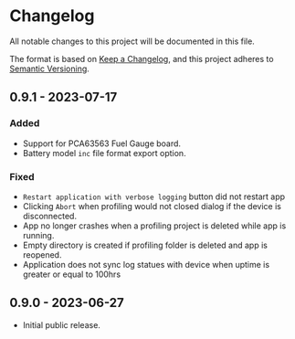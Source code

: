 # Changelog

All notable changes to this project will be documented in this file.

The format is based on [Keep a Changelog](https://keepachangelog.com/en/1.0.0/),
and this project adheres to
[Semantic Versioning](https://semver.org/spec/v2.0.0.html).

## 0.9.1 - 2023-07-17

### Added

-   Support for PCA63563 Fuel Gauge board.
-   Battery model `inc` file format export option.

### Fixed

-   `Restart application with verbose logging` button did not restart app
-   Clicking `Abort` when profiling would not closed dialog if the device is
    disconnected.
-   App no longer crashes when a profiling project is deleted while app is
    running.
-   Empty directory is created if profiling folder is deleted and app is
    reopened.
-   Application does not sync log statues with device when uptime is greater or
    equal to 100hrs

## 0.9.0 - 2023-06-27

-   Initial public release.

